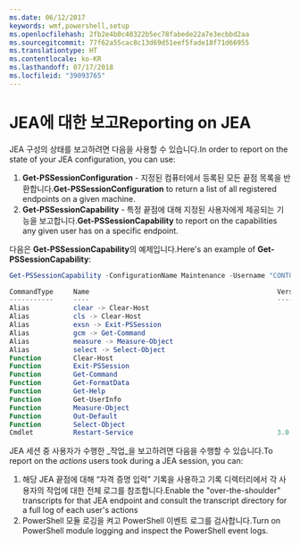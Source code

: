 ```yaml
---
ms.date: 06/12/2017
keywords: wmf,powershell,setup
ms.openlocfilehash: 2fb2e4b0c40322b5ec78fabede22a7e3ecbbd2aa
ms.sourcegitcommit: 77f62a55cac8c13d69d51eef5fade18f71d66955
ms.translationtype: HT
ms.contentlocale: ko-KR
ms.lasthandoff: 07/17/2018
ms.locfileid: "39093765"
---
```

# <a name="reporting-on-jea"></a><span data-ttu-id="94500-102">JEA에 대한 보고</span><span class="sxs-lookup"><span data-stu-id="94500-102">Reporting on JEA</span></span>

<span data-ttu-id="94500-103">JEA 구성의 상태를 보고하려면 다음을 사용할 수 있습니다.</span><span class="sxs-lookup"><span data-stu-id="94500-103">In order to report on the state of your JEA configuration, you can use:</span></span>

1. <span data-ttu-id="94500-104">**Get-PSSessionConfiguration** - 지정된 컴퓨터에서 등록된 모든 끝점 목록을 반환합니다.</span><span class="sxs-lookup"><span data-stu-id="94500-104">**Get-PSSessionConfiguration** to return a list of all registered endpoints on a given machine.</span></span>
1. <span data-ttu-id="94500-105">**Get-PSSessionCapability** - 특정 끝점에 대해 지정된 사용자에게 제공되는 기능을 보고합니다.</span><span class="sxs-lookup"><span data-stu-id="94500-105">**Get-PSSessionCapability** to report on the capabilities any given user has on a specific endpoint.</span></span>

<span data-ttu-id="94500-106">다음은 **Get-PSSessionCapability**의 예제입니다.</span><span class="sxs-lookup"><span data-stu-id="94500-106">Here's an example of **Get-PSSessionCapability**:</span></span>

```powershell
Get-PSSessionCapability -ConfigurationName Maintenance -Username "CONTOSO\JohnDoe"

CommandType     Name                                               Version    Source
-----------     ----                                               -------    ------
Alias           clear -> Clear-Host
Alias           cls -> Clear-Host
Alias           exsn -> Exit-PSSession
Alias           gcm -> Get-Command
Alias           measure -> Measure-Object
Alias           select -> Select-Object
Function        Clear-Host
Function        Exit-PSSession
Function        Get-Command
Function        Get-FormatData
Function        Get-Help
Function        Get-UserInfo
Function        Measure-Object
Function        Out-Default
Function        Select-Object
Cmdlet          Restart-Service                                    3.0.0.0 Microsof...
```

<span data-ttu-id="94500-107">JEA 세션 중 사용자가 수행한 _작업_을 보고하려면 다음을 수행할 수 있습니다.</span><span class="sxs-lookup"><span data-stu-id="94500-107">To report on the _actions_ users took during a JEA session, you can:</span></span>
1. <span data-ttu-id="94500-108">해당 JEA 끝점에 대해 “자격 증명 입력” 기록을 사용하고 기록 디렉터리에서 각 사용자의 작업에 대한 전체 로그를 참조합니다.</span><span class="sxs-lookup"><span data-stu-id="94500-108">Enable the "over-the-shoulder" transcripts for that JEA endpoint and consult the transcript directory for a full log of each user's actions</span></span>
2. <span data-ttu-id="94500-109">PowerShell 모듈 로깅을 켜고 PowerShell 이벤트 로그를 검사합니다.</span><span class="sxs-lookup"><span data-stu-id="94500-109">Turn on PowerShell module logging and inspect the PowerShell event logs.</span></span>
